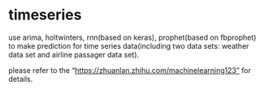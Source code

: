 # timeseries
use arima, holtwinters, rnn(based on keras), prophet(based on fbprophet) to make prediction 
for time series data(including two data sets: weather data set and airline passager data set).

please refer to the “https://zhuanlan.zhihu.com/machinelearning123” for details. 
